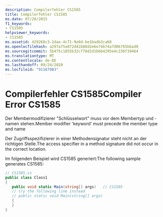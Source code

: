 ```yaml
---
description: Compilerfehler CS1585
title: Compilerfehler CS1585
ms.date: 07/20/2015
f1_keywords:
- CS1585
helpviewer_keywords:
- CS1585
ms.assetid: 429268c3-2dae-4c71-9e0d-be1badb3ca68
ms.openlocfilehash: a297a75a072d42b88d2e6e74b74a7d06765bbad0
ms.sourcegitcommit: 5b475c1855b32cf78d2d1bbb4295e4c236f39464
ms.translationtype: MT
ms.contentlocale: de-DE
ms.lasthandoff: 09/24/2020
ms.locfileid: "91167983"
---
```

# <a name="compiler-error-cs1585"></a><span data-ttu-id="ded3d-103">Compilerfehler CS1585</span><span class="sxs-lookup"><span data-stu-id="ded3d-103">Compiler Error CS1585</span></span>

<span data-ttu-id="ded3d-104">Der Membermodifizierer "Schlüsselwort" muss vor dem Membertyp und -namen stehen.</span><span class="sxs-lookup"><span data-stu-id="ded3d-104">Member modifier 'keyword' must precede the member type and name</span></span>  
  
 <span data-ttu-id="ded3d-105">Der Zugriffsspezifizierer in einer Methodensignatur steht nicht an der richtigen Stelle.</span><span class="sxs-lookup"><span data-stu-id="ded3d-105">The access specifier in a method signature did not occur in the correct location.</span></span>  
  
 <span data-ttu-id="ded3d-106">Im folgenden Beispiel wird CS1585 generiert:</span><span class="sxs-lookup"><span data-stu-id="ded3d-106">The following sample generates CS1585:</span></span>  
  
```csharp  
// CS1585.cs  
public class Class1  
{  
   public void static Main(string[] args)   // CS1585  
   // try the following line instead  
   // public static void Main(string[] args)  
   {  
   }  
}  
```
